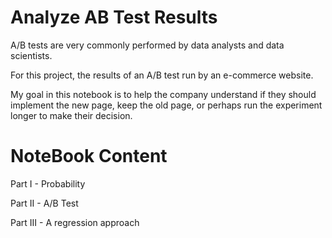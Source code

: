 # Analyze AB Test Results

A/B tests are very commonly performed by data analysts and data scientists. 

For this project, the results of an A/B test run by an e-commerce website. 

My goal in this notebook is to help the company understand if they should implement the new page, keep the old page, or perhaps run the experiment longer to make their decision.


# NoteBook Content


Part I - Probability

Part II - A/B Test

Part III - A regression approach
